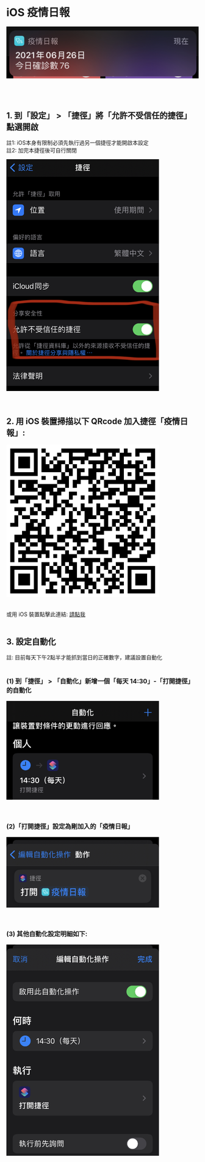 <p align="center"><h1>iOS 疫情日報</h1></p>
<p align="left"><img width="550" src="./1.png"></p><br/><br/>

## 1. 到「設定」 > 「捷徑」將「允許不受信任的捷徑」點選開啟<br/>
註1: iOS本身有限制必須先執行過另一個捷徑才能開啟本設定<br/>
註2: 加完本捷徑後可自行關閉<br/>
<p align="left"><img width="400" src="./2.png"></p><br/>

## 2. 用 iOS 裝置掃描以下 QRcode 加入捷徑「疫情日報」: <br/>
<p align="left"><img width="400" src="./3.png"></p>
<br/>或用 iOS 裝置點擊此連結: <a href="https://www.icloud.com/shortcuts/72eec82abf0942ae8d2472fefb067812" target="_blank">請點我</a><br/><br/>

## 3. 設定自動化 <br/>
註: 目前每天下午2點半才能抓到當日的正確數字，建議設置自動化<br/><br/>

### (1) 到「捷徑」 > 「自動化」新增一個「每天 14:30」-「打開捷徑」的自動化<br/>
<p align="left"><img width="400" src="./4.png"></p><br/>

### (2)「打開捷徑」設定為剛加入的「疫情日報」<br/>
<p align="left"><img width="400" src="./6.png"></p><br/>

### (3) 其他自動化設定明細如下:<br/>
<p align="left"><img width="400" src="./5.png"></p><br/>
